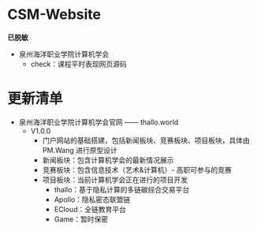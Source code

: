 # CSM-Website

**已脱敏**

- 泉州海洋职业学院计算机学会
    - check：课程平时表现网页源码

# 更新清单

- 泉州海洋职业学院计算机学会官网 —— thallo.world
    - V1.0.0
        - 门户网站的基础搭建，包括新闻板块、竞赛板块、项目板块，具体由 PM.Wang 进行原型设计
        - 新闻板块：包含计算机学会的最新情况展示
        - 竞赛板块：包含信息技术（艺术&计算机）- 高职可参与的竞赛
        - 项目板块：当前计算机学会正在进行的项目开发
            - thallo：基于隐私计算的多链碳综合交易平台
            - Apollo：隐私密态联盟链
            - ECloud：全链教育平台
            - Game：暂时保密